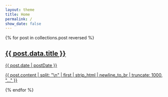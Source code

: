 ```yaml
---
layout: theme
title: Home
permalink: /
show_date: false
---
```


{% for post in collections.post reversed %}
<a href="{{ post.url }}" class="collection-item">
    <h2>{{ post.data.title }}</h2>
    <p class="post-date">{{ post.date | postDate }}</p>
    <p class="post-preview">{{ post.content | split: "\n" | first | strip_html | newline_to_br | truncate: 1000, "…" }}</p>
</a>
{% endfor %}

